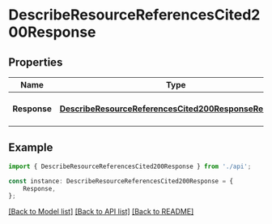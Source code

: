 # DescribeResourceReferencesCited200Response


## Properties

Name | Type | Description | Notes
------------ | ------------- | ------------- | -------------
**Response** | [**DescribeResourceReferencesCited200ResponseResponse**](DescribeResourceReferencesCited200ResponseResponse.md) |  | [optional] [default to undefined]

## Example

```typescript
import { DescribeResourceReferencesCited200Response } from './api';

const instance: DescribeResourceReferencesCited200Response = {
    Response,
};
```

[[Back to Model list]](../README.md#documentation-for-models) [[Back to API list]](../README.md#documentation-for-api-endpoints) [[Back to README]](../README.md)
